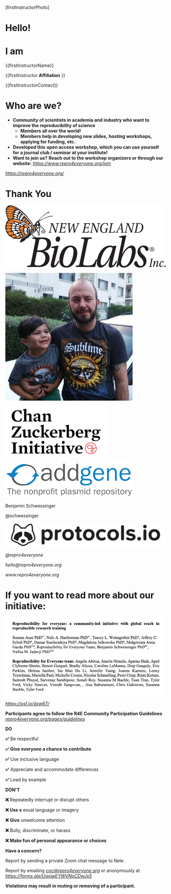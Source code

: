 \[firstInstructorPhoto\]

# Hello!

# I am 
{{firstInstructorName}}

\{\{firstInstructor __Affiliation__ \}\}

\{\{firstInstructorContact\}\}

# Who are we?

* __Community of scientists in academia and industry who want to improve the reproducibility of science__
  * __Members all over the world\!__
  * __Members help in developing new slides\,__  __hosting workshops\, applying for funding\, etc\.__
* __Developed this__  __open access__  __workshop\, which you can use yourself for a journal club / seminar at your institute\!__
* __Want to join us?__  __Reach out to the workshop organizers or through our website:__  _[https://www\.repro4everyone\.org/join](https://www.repro4everyone.org/join)_

_[https://repro4everyone\.org/](https://repro4everyone.org/)_

# Thank You

![](img/test-1-50.png)

![](img/test-1-51.jpg)

![](img/test-1-52.png)

![](img/test-1-53.png)

Benjamin Schwessinger

@schwessinger

![](img/test-1-54.png)

_@repro4everyone_

_hello@repro4everyone\.org_

_www\.repro4everyone\.org_

# If you want to read more about our initiative:

![](img/test-1-55.png)

_[https://osf\.io/dxw67/](https://osf.io/dxw67/)_

__Participants agree to follow the R4E__  __Community Participation Guidelines__  _[repro4everyone\.org/pages/guidelines](https://repro4everyone.org/pages/guidelines/)_

__DO__

__✅__ Be respectful

__✅	Give everyone a chance to contribute__

__✅__ Use inclusive language

__✅__ Appreciate and accommodate differences

__✅__ Lead by example

__DON'T__

__❌__ Repeatedly interrupt or disrupt others

__❌	Use s__ exual language or imagery

__❌	Give__ unwelcome attention

__❌__ Bully\, discriminate\, or harass

__❌	Make fun of personal appearance or choices__

__Have a concern?__

Report by sending a private Zoom chat message to Nele\.

Report by emailing _[coc@repro4everyone\.org](mailto:coc@repro4everyone.org)_ or anonymously at _[https://forms\.gle/UaxjwEYWVNoCDwJs5](https://forms.gle/UaxjwEYWVNoCDwJs5)_

__Violations may result in muting or removing of a participant\.__

